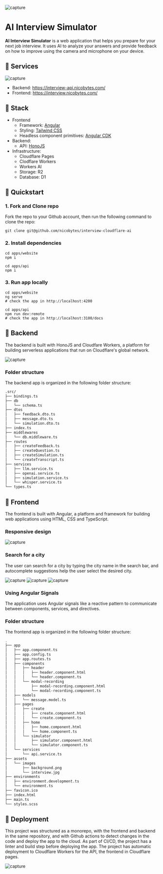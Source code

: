 ![capture](/images/interview.jpg)

# AI Interview Simulator

**AI Interview Simulator** is a web application that helps you prepare for your next job interview. It uses AI to analyze your answers and provide feedback on how to improve using the camera and microphone on your device.

## 🚀 Services

![capture](/images/services.png)

- Backend: https://interview-api.nicobytes.com/
- Frontend: https://interview.nicobytes.com/

## 🧱 Stack

- Frontend
  - Framework: [Angular](https://angular.dev/)
  - Styling: [Tailwind CSS](https://tailwindcss.com/)
  - Headless component primitives: [Angular CDK](https://material.angular.io)
- Backend: 
  - API: [HonoJS](https://honojs.com/)
- Infrastructure:
  - Cloudflare Pages
  - Clodflare Workers
  - Workers AI
  - Storage: R2
  - Database: D1

## 🚀 Quickstart

### 1. Fork and Clone repo

Fork the repo to your Github account, then run the following command to clone the repo:

```
git clone git@github.com/nicobytes/interview-cloudflare-ai
```

### 2. Install dependencies

```
cd apps/website
npm i

cd apps/api
npm i
```

### 3. Run app locally

```
cd apps/website
ng serve
# check the app in http://localhost:4200

cd apps/api
npm run dev:remote
# check the app in http://localhost:3100/docs
```

## 🚀 Backend

The backend is built with HonoJS and Cloudfare Workers, a platform for building serverless applications that run on Cloudflare's global network.

![capture](/images/interview_docs.jpg)

### Folder structure

The backend app is organized in the following folder structure:

```sh
.src/
├── bindings.ts
├── db
│   └── schema.ts
├── dtos
│   ├── feedback.dto.ts
│   ├── message.dto.ts
│   └── simulation.dto.ts
├── index.ts
├── middlewares
│   └── db.middleware.ts
├── routes
│   ├── createFeedback.ts
│   ├── createQuestion.ts
│   ├── createSimulation.ts
│   └── createTranscript.ts
├── services
│   ├── llm.service.ts
│   ├── openai.service.ts
│   ├── simulation.service.ts
│   └── whisper.service.ts
└── types.ts
```

## 🚀 Frontend

The frontend is built with Angular, a platform and framework for building web applications using HTML, CSS and TypeScript.


### Responsive design

![capture](/images/weather_dark.jpg)

### Search for a city

The user can search for a city by typing the city name in the search bar, and autocomplete suggestions help the user select the desired city.

![capture](/images/interview.jpg)
![capture](/images/interview_desk.jpg)
![capture](/images/interview_chat.jpg)

### Using Angular Signals

The application uses Angular signals like a reactive pattern to communicate between components, services, and directives.

### Folder structure

The frontend app is organized in the following folder structure:

```sh
.
├── app
│   ├── app.component.ts
│   ├── app.config.ts
│   ├── app.routes.ts
│   ├── components
│   │   ├── header
│   │   │   ├── header.component.html
│   │   │   └── header.component.ts
│   │   └── modal-recording
│   │       ├── modal-recording.component.html
│   │       └── modal-recording.component.ts
│   ├── models
│   │   └── message.model.ts
│   ├── pages
│   │   ├── create
│   │   │   ├── create.component.html
│   │   │   └── create.component.ts
│   │   ├── home
│   │   │   ├── home.component.html
│   │   │   └── home.component.ts
│   │   └── simulator
│   │       ├── simulator.component.html
│   │       └── simulator.component.ts
│   └── services
│       └── api.service.ts
├── assets
│   └── images
│       ├── background.png
│       └── interview.jpg
├── environments
│   ├── environment.development.ts
│   └── environment.ts
├── favicon.ico
├── index.html
├── main.ts
└── styles.scss
```

## 🚀 Deployment

This project was structured as a monorepo, with the frontend and backend in the same repository, and with Github actions to detect changes in the code and deploy the app to the cloud. As part of CI/CD, the project has a linter and build step before deploying the app. The project has automatic deployment to Cloudflare Workers for the API, the frontend in Cloudflare pages.

![capture](/images/weather_ci.jpg)

